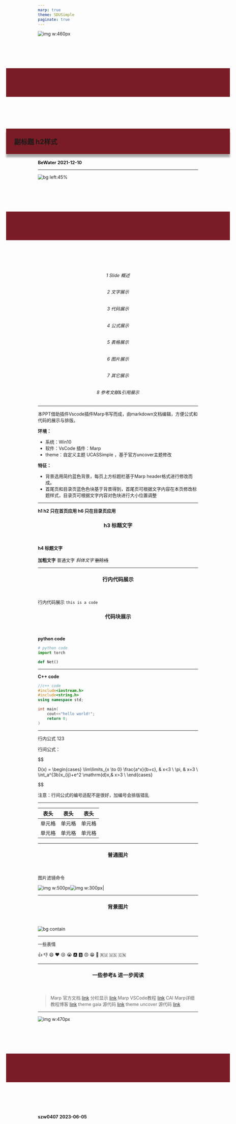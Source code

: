 ```yaml
---
marp: true
theme: SDUSimple
paginate: true
---
```


<style scoped>
    section {
  text-align: center;
    }
    h1,h2{
        background-color:#7a1c25;
        margin-left:-100px;
        margin-right:-100px;
        padding:25px;
    }
    h1{
        margin-bottom:-15px;
    }
    h2{
        box-shadow:0px 10px 5px 0px darkgray;
    }
</style>


![img w:460px](./images/logo2.jpg)

# 汇报题目 h1样式
## 副标题 h2样式

**BeWater**
**2021-12-10**


---
<style scoped>
    section {
  text-align: center;
    }
    h1 {
        color: #7a1c25;
        margin-bottom: 30px;
    }
    h6 {
        text-align: center;
    }

</style>
<!--
_paginate: false 
-->

![bg left:45%](./images/bg2.jpg)
# 目 录

###### 1 Slide 概述
###### 2 文字展示
###### 3 代码展示
###### 4 公式展示
###### 5 表格展示
###### 6 图片展示
###### 7 其它展示
###### 8 参考文献&引用展示
 
---
<!-- _header: 1 Slide概述 -->

本PPT借助插件Vscode插件Marp书写而成，由markdown文档编辑，方便公式和代码的展示与排版。

**环境：**
- 系统：Win10
- 软件：VsCode 插件：Marp
- theme：自定义主题 UCASSimple ，基于官方uncover主题修改
  
**特征：**
- 背景选用简约蓝色背景，每页上方标题栏基于Marp header格式进行修改而成。
- 首尾页和目录页蓝色色块基于背景得到，首尾页可根据文字内容在本页修改标题样式，目录页可根据文字内容对色块进行大小位置调整

---
<!-- _header: 2 文字展示 -->
**h1 h2 只在首页应用 h6 只在目录页应用**
### h3 标题文字
#### h4 标题文字
**加粗文字**
普通文字
*斜体文字*
~~删除线~~


---
<!--_header: 3 代码展示 -->

### 行内代码展示
行内代码展示 `this is a code`

### 代码块展示
**python code**

``` python
# python code 
import torch

def Net()

```
---
<!--_header: 4 代码展示 -->

**C++ code**
``` C++
//c++ code 
#include<iostream.h>
#include<string.h>
using namespace std;

int main(
    cout<<"hello world!";
    return 0;
)

```
---
<!--_header: 5 公式展示 -->

行内公式 $123$

行间公式：

$$

D(x) = \begin{cases}
\lim\limits_{x \to 0} \frac{a^x}{b+c}, & x<3 \\
\pi, & x=3 \\
\int_a^{3b}x_{ij}+e^2 \mathrm{d}x,& x>3 \\
\end{cases} 

$$

注意：行间公式的编号适配不是很好，加编号会排版错乱

---
<!--_header: 6 表格展示 -->

|  表头   | 表头  | 表头 |
|  ----  | ----  |--- |
| 单元格  | 单元格 |单元格|
| 单元格  | 单元格 |单元格|

---
<!--_header: 7 图片展示 -->
### 普通图片
图片滤镜命令

![img w:500px](images/photo.png)![img w:300px](images/bg3.jpg)|


---

<!--_header: 8 图片展示 -->
### 背景图片

![bg contain](images/bg.png)

---
<!--_header: 9 其它展示 -->
一些表情

:+1: :-1: :smile: :heart: :cry: :sob: :a: :b: :angry: :grin: :tongue: :ru: :us: :cn:

---
<style scoped>   
    h3 {
        text-align:center;
        margin-bottom: 50px;
    }
</style>
### 一些参考& 进一步阅读

> Marp 官方文档 [link](https://marpit.marp.app/markdown)
> 分栏显示  [link](https://github.com/marp-team/marp/discussions/192)
> Marp VSCode教程 [link](https://github.com/marp-team/marp-vscode)
> CAI Marp详细教程博客 [link](https://caizhiyuan.gitee.io/categories/skills/20200730-marp.html#%E5%8A%9F%E8%83%BD)
> theme gaia 源代码 [link](https://github.com/marp-team/marp-core/blob/main/themes/gaia.scss)
> theme uncover 源代码 [link](https://github.com/marp-team/marp-core/blob/main/themes/uncover.scss)

---
<style scoped>
    section {
  text-align: center;
    }
    h1{
        margin-top: 100px;
        margin-bottom: 100px
    }
</style>

<!--
_backgroundImage: url("./images/bg1.jpg")
_paginate: false 
-->

![img w:470px](./images/logo2.jpg)

# 请各位老师批评指正


**szw0407**
**2023-06-05**

